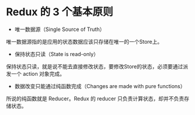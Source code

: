 Redux 的 3 个基本原则
==========================

* 唯一数据源（Single Source of Truth）

唯一数据源指的是应用的状态数据应该只存储在唯一的一个Store上。

* 保持状态只读（State is read-only）

保持状态只读，就是说不能去直接修改状态，要修改Store的状态，必须要通过派发一个 action 对象完成。

* 数据改变只能通过纯函数完成（Changes are made with pure functions）

所说的纯函数就是 Reducer。Redux 的 reducer 只负责计算状态，却并不负责存储状态。



